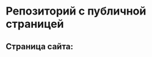 # Репозиторий с публичной страницей

## Страница сайта:
<!-- https://github.com/TvaikaBro/mySiso.git -->